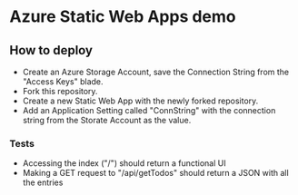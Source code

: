 # Azure Static Web Apps demo

## How to deploy

 - Create an Azure Storage Account, save the Connection String from the "Access Keys" blade.
 - Fork this repository.
 - Create a new Static Web App with the newly forked repository.
 - Add an Application Setting called "ConnString" with the connection string from the Storate Account as the value.

### Tests
 - Accessing the index ("/") should return a functional UI
 - Making a GET request to "/api/getTodos" should return a JSON with all the entries

